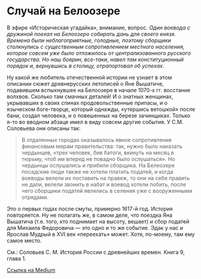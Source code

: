 # Случай на Белоозере 

В эфире «Историческая угадайка», внимание, вопрос. *Один воевода с дружиной поехал на Белоозеро собирать дань для своего князя. Времена были неблагоприятные, голодные, поэтому сборщики столкнулись с существенным сопротивлением местного населения, которое совсем уже было отложилось от централизованного русского государства. Но наш боярин, все-таки, навел там конституционный порядок и, вернувшись в столицу, отрапортовал об успехах*.

Ну какой же любитель отечественной истории не узнает в этом описании сюжет древнерусских летописей о Яне Вышатиче, подавившем вспыхнувшее на Белоозере в начале 1070-х гг. восстание волхвов. Сколько там смачных деталей! И о знатных женщинах, укрывавших в своих спинах продовольственные припасы, и о языческом боге-творце, который однажды, «утершись ветошкой» после бани, создал человека, и о повешенных на березе зачинщиках. Только я-то во вводном абзаце имел в виду совсем другие события. У С.М. Соловьева они описаны так:

> В отдаленных городах оказывалось явное сопротивление финансовым мерам правительства: так, нужно было наказать чердынцев, «трех человек, бив батоги, вкинуть на месяц в тюрьму, чтоб им вперед не повадно было ослушаться». Но чердынцы ослушались и прибили сборщика. На Белеозере посадские люди также не хотели платить податей, и когда воеводы велели их поставить на правеж, то они на себе править не дали, велели звонить в набат и воевод хотели побить, после чего сборщики податей являлись в селения уже с вооруженными отрядами.

Это о первых годах после смуты, примерно 1617-й год. История повторяется. Ну не полагать же, в самом деле, что поездка Яна Вышатича (т.е. того, кто поднимает на высоту, вешает) и сбор податей для Михаила Федоровича — это одно и то же событие. Эдак у нас и Ярослав Мудрый в XVI век «переехать» может. Хотя, по-моему, там ему самое место.

См.: Соловьев С. М. История России с древнейших времен. Книга 9, глава 1.

[Ссылка на Medium](https://yababay.medium.com/%D1%81%D0%BB%D1%83%D1%87%D0%B0%D0%B9-%D0%BD%D0%B0-%D0%B1%D0%B5%D0%BB%D0%BE%D0%BE%D0%B7%D0%B5%D1%80%D0%B5-%D0%B8%D1%81%D1%82%D0%BE%D1%80%D0%B8%D1%87%D0%B5%D1%81%D0%BA%D0%B0%D1%8F-%D1%83%D0%B3%D0%B0%D0%B4%D0%B0%D0%B9%D0%BA%D0%B0-%D0%B2%D1%8B%D0%BF%D1%83%D1%81%D0%BA-3-66897bb27c6)
